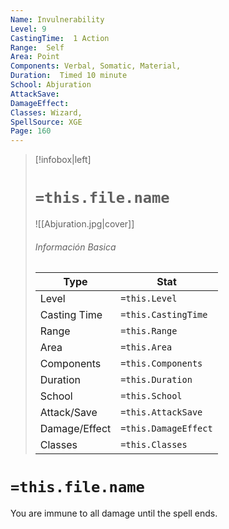 ```yaml
---
Name: Invulnerability
Level: 9
CastingTime:  1 Action 
Range:  Self
Area: Point
Components: Verbal, Somatic, Material, 
Duration:  Timed 10 minute
School: Abjuration
AttackSave: 
DamageEffect: 
Classes: Wizard, 
SpellSource: XGE
Page: 160
---
```


>[!infobox|left]
># `=this.file.name`
>![[Abjuration.jpg|cover]]
> ###### Información Basica
> Type |  Stat |
> ---|---|
> Level | `=this.Level` |
> Casting Time | `=this.CastingTime` |
> Range | `=this.Range` |
> Area | `=this.Area` |
> Components | `=this.Components` |
> Duration | `=this.Duration` |
> School | `=this.School` |
> Attack/Save | `=this.AttackSave` |
> Damage/Effect | `=this.DamageEffect` |
> Classes | `=this.Classes` |

# `=this.file.name`
You are immune to all damage until the spell ends.



 



